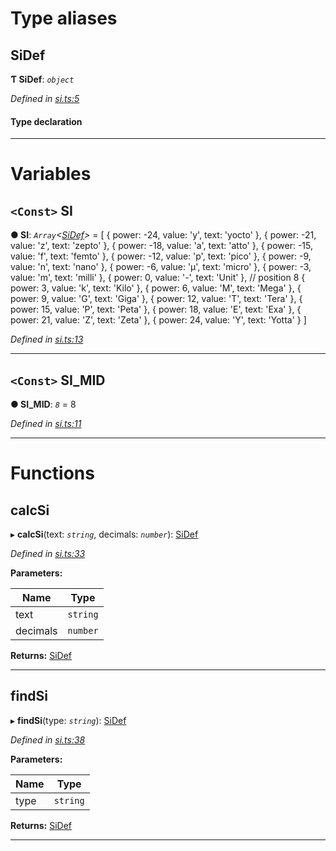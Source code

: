 

# Type aliases

<a id="sidef"></a>

##  SiDef

**Ƭ SiDef**: *`object`*

*Defined in [si.ts:5](https://github.com/polkadot-js/ui/blob/b1ceaf7/packages/ui-util/src/si.ts#L5)*

#### Type declaration

___

# Variables

<a id="si"></a>

## `<Const>` SI

**● SI**: *`Array`<[SiDef](_si_.md#sidef)>* =  [
  { power: -24, value: 'y', text: 'yocto' },
  { power: -21, value: 'z', text: 'zepto' },
  { power: -18, value: 'a', text: 'atto' },
  { power: -15, value: 'f', text: 'femto' },
  { power: -12, value: 'p', text: 'pico' },
  { power: -9, value: 'n', text: 'nano' },
  { power: -6, value: 'µ', text: 'micro' },
  { power: -3, value: 'm', text: 'milli' },
  { power: 0, value: '-', text: 'Unit' }, // position 8
  { power: 3, value: 'k', text: 'Kilo' },
  { power: 6, value: 'M', text: 'Mega' },
  { power: 9, value: 'G', text: 'Giga' },
  { power: 12, value: 'T', text: 'Tera' },
  { power: 15, value: 'P', text: 'Peta' },
  { power: 18, value: 'E', text: 'Exa' },
  { power: 21, value: 'Z', text: 'Zeta' },
  { power: 24, value: 'Y', text: 'Yotta' }
]

*Defined in [si.ts:13](https://github.com/polkadot-js/ui/blob/b1ceaf7/packages/ui-util/src/si.ts#L13)*

___
<a id="si_mid"></a>

## `<Const>` SI_MID

**● SI_MID**: *`8`* = 8

*Defined in [si.ts:11](https://github.com/polkadot-js/ui/blob/b1ceaf7/packages/ui-util/src/si.ts#L11)*

___

# Functions

<a id="calcsi"></a>

##  calcSi

▸ **calcSi**(text: *`string`*, decimals: *`number`*): [SiDef](_si_.md#sidef)

*Defined in [si.ts:33](https://github.com/polkadot-js/ui/blob/b1ceaf7/packages/ui-util/src/si.ts#L33)*

**Parameters:**

| Name | Type |
| ------ | ------ |
| text | `string` |
| decimals | `number` |

**Returns:** [SiDef](_si_.md#sidef)

___
<a id="findsi"></a>

##  findSi

▸ **findSi**(type: *`string`*): [SiDef](_si_.md#sidef)

*Defined in [si.ts:38](https://github.com/polkadot-js/ui/blob/b1ceaf7/packages/ui-util/src/si.ts#L38)*

**Parameters:**

| Name | Type |
| ------ | ------ |
| type | `string` |

**Returns:** [SiDef](_si_.md#sidef)

___

